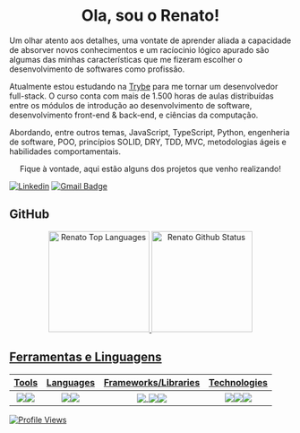 <h1 align="center">Ola, sou o Renato!</h1>

<p>Um olhar atento aos detalhes, uma vontate de aprender aliada a capacidade de absorver novos conhecimentos e um racíocinio lógico apurado são algumas das minhas características que me fizeram escolher o desenvolvimento de softwares como profissão.</p>

<p>Atualmente estou estudando na <a href="https://www.betrybe.com/" target="_blank">Trybe</a> para me tornar um desenvolvedor full-stack. O curso conta com mais de 1.500 horas de aulas distribuídas entre os módulos de introdução ao desenvolvimento de software, desenvolvimento front-end & back-end, e ciências da computação.</p>

<p>Abordando, entre outros temas, JavaScript, TypeScript, Python, engenheria de software, POO, princípios SOLID, DRY, TDD, MVC, metodologias ágeis e habilidades comportamentais.</p>
<p align="center">Fique à vontade, aqui estão alguns dos projetos que venho realizando!</p>

[![Linkedin](https://img.shields.io/badge/-LinkedIn-blue?style=flat&logo=Linkedin&logoColor=white)](https://www.linkedin.com/in/renatolmendes/)
[![Gmail Badge](https://img.shields.io/badge/-mendeslrenato@gmail.com-006bed?style=flat-square&logo=Gmail&logoColor=white&link=mailto:mendeslrenato@gmail.com)](mailto:mendeslrenato@gmail.com)

## GitHub

<div align="center">
 <a href="https://www.linkedin.com/in/renatolmendes/">
  <img height="180em" alt="Renato Top Languages" src="https://github-readme-stats.vercel.app/api/top-langs/?username=natomendes&layout=compact&theme=tokyonight&hide_border=true&bg_color=0D1117"/>
  <img height="180em" alt="Renato Github Status" src="https://github-readme-stats.vercel.app/api?username=natomendes&show_icons=true&theme=tokyonight"/>
</div>
 
 ## Ferramentas e Linguagens
 
 <div align="center">
 
| Tools  | Languages | Frameworks/Libraries  | Technologies |  
|---|---|---|---|
|<div align="center"><img align="center" src="https://img.shields.io/badge/Visual%20Studio%20Code-0078d7.svg?style=for-the-badge&logo=visual-studio-code&logoColor=white" /><img align="center" src="https://img.shields.io/badge/github-%23121011.svg?style=for-the-badge&logo=github&logoColor=white" /></div>|<div align="center"><img align="center" src="https://img.shields.io/badge/javascript-%23323330.svg?style=for-the-badge&logo=javascript&logoColor=%23F7DF1E" /><img align="center" src="https://img.shields.io/badge/typescript-%23007ACC.svg?style=for-the-badge&logo=typescript&logoColor=white" /></div>|<div align="center"><img align="center" src="https://img.shields.io/badge/bootstrap-%23563D7C.svg?style=for-the-badge&logo=bootstrap&logoColor=white" /> <img align="center" src="https://img.shields.io/badge/redux-%23593d88.svg?style=for-the-badge&logo=redux&logoColor=white" /><img align="center" src="https://img.shields.io/badge/react-%2320232a.svg?style=for-the-badge&logo=react&logoColor=%2361DAFB" /></div>|<div align="center"><img align="center" src="https://img.shields.io/badge/html5-%23E34F26.svg?style=for-the-badge&logo=html5&logoColor=white" /><img align="center" src="https://img.shields.io/badge/css3-%231572B6.svg?style=for-the-badge&logo=css3&logoColor=white" /><img align="center" src="https://img.shields.io/badge/git-%23F05033.svg?style=for-the-badge&logo=git&logoColor=white" /></div>|
 
</div>
 
  <!-- <img align="center" src="https://img.shields.io/badge/tailwindcss-%2338B2AC.svg?style=for-the-badge&logo=tailwind-css&logoColor=white" /> --> 
 
 ![Profile Views](https://gpvc.arturio.dev/natomendes)
